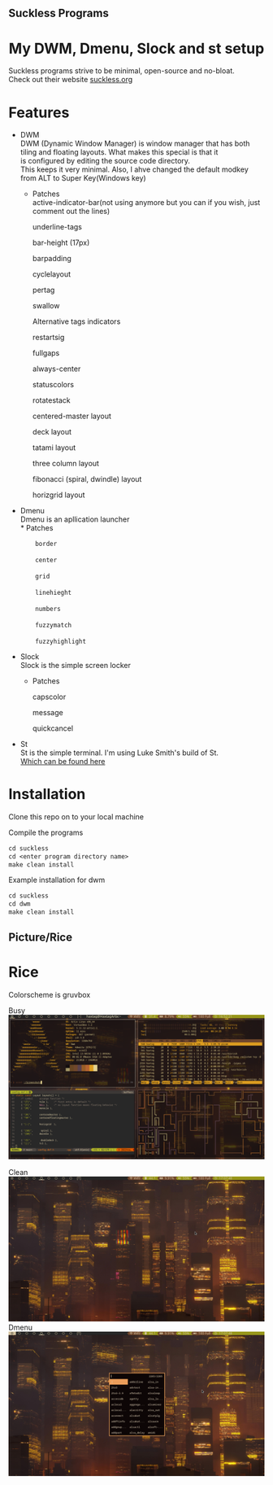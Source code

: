## Suckless Programs

<h1 align="center"> My DWM, Dmenu, Slock and st setup </h1>

Suckless programs strive to be minimal, open-source and no-bloat. <br>
Check out their website <a href="https://suckless.org"> suckless.org </a> 


# Features 

* DWM   
   DWM (Dynamic Window Manager) is window manager that has both  
   tiling and floating layouts. What makes this special is that it  
   is configured by editing the source code directory.  
   This keeps it very minimal. Also, I ahve changed the default modkey from ALT to Super Key(Windows key)    
   * Patches   
       active-indicator-bar(not using anymore but you can if you wish, just comment out the lines)    

       underline-tags   

       bar-height (17px)   

       barpadding 

       cyclelayout   

       pertag  

       swallow   

       Alternative tags indicators    

       restartsig

       fullgaps   

       always-center  

       statuscolors   

       rotatestack   

       centered-master layout   

       deck layout   

       tatami layout   

       three column layout   

       fibonacci (spiral, dwindle) layout   

       horizgrid layout   


* Dmenu      
   Dmenu is an apllication launcher      
      * Patches   

          border   
       
          center   

          grid   

          linehieght   

          numbers   

          fuzzymatch   

          fuzzyhighlight   


* Slock   
   Slock is the simple screen locker   

    * Patches   

        capscolor   

        message   

        quickcancel   

* St    
   St is the simple terminal. I'm using Luke Smith's build of St.    
   <a href="https://github.com/lukesmithxyz/st" > Which can be found here </a>     
       
      

# Installation

Clone this repo on to your local machine 


Compile the programs 
```shell
cd suckless
cd <enter program directory name>
make clean install
```

Example installation for dwm
```shell
cd suckless
cd dwm
make clean install
```

## Picture/Rice

# Rice
Colorscheme is gruvbox   

Busy   
![busy](scrots/busy.png)   

Clean   
![clean](scrots/clean.jpg)   
Dmenu   
![dmenu](scrots/dmenu.jpg)










